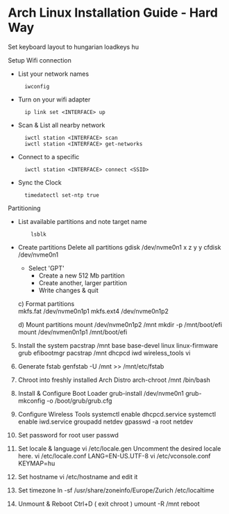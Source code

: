 # Arch Linux Installation Guide - Hard Way

Set keyboard layout to hungarian
		loadkeys hu
    
Setup Wifi connection

- List your network <INTERFACE> names

		iwconfig

- Turn on your wifi adapter 

		ip link set <INTERFACE> up
	
- Scan & List all nearby network <SSID>

		iwctl station <INTERFACE> scan
		iwctl station <INTERFACE> get-networks

- Connect to a specific <SSID>

		iwctl station <INTERFACE> connect <SSID>

- Sync the Clock

		timedatectl set-ntp true        

Partitioning

- List available partitions and note target <DISK> name

          lsblk
        
- Create partitions
    	Delete all partitions 
		gdisk /dev/nvme0n1
		x z y y 
        cfdisk /dev/nvme0n1
	- Select 'GPT'
        - Create a new 512 Mb partition
        - Create another, larger partition 
        - Write changes & quit
        
    c) Format partitions  
    	mkfs.fat /dev/nvme0n1p1
	mkfs.ext4 /dev/nvme0n1p2
    
    d) Mount partitions
    	mount /dev/nvme0n1p2 /mnt
	mkdir -p /mnt/boot/efi
	mount /dev/nvmen0n1p1 /mnt/boot/efi
    
5. Install the system
	pacstrap /mnt base base-devel linux linux-firmware grub efibootmgr
	pacstrap /mnt dhcpcd iwd wireless_tools vi

6. Generate fstab
	genfstab -U /mnt >> /mnt/etc/fstab
	
7. Chroot into freshly installed Arch Distro
	arch-chroot /mnt /bin/bash	
	
8. Install & Configure Boot Loader
	grub-install /dev/nvme0n1
	grub-mkconfig -o /boot/grub/grub.cfg
	
9. Configure Wireless Tools
	systemctl enable dhcpcd.service
	systemctl enable iwd.service
	groupadd netdev
	gpasswd -a root netdev
	
10. Set password for root user
	passwd

11. Set locale & language
	vi /etc/locale.gen
	Uncomment the desired locale here.
	vi /etc/locale.conf
	LANG=EN-US.UTF-8
	vi /etc/vconsole.conf
	KEYMAP=hu
		
12. Set hostname
	vi /etc/hostname and edit it 

13. Set timezone
	ln -sf /usr/share/zoneinfo/Europe/Zurich /etc/localtime

14. Unmount & Reboot 
	Ctrl+D ( exit chroot )
	umount -R /mnt
	reboot
